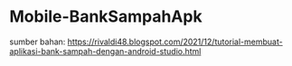 # Mobile-BankSampahApk

sumber bahan: https://rivaldi48.blogspot.com/2021/12/tutorial-membuat-aplikasi-bank-sampah-dengan-android-studio.html
